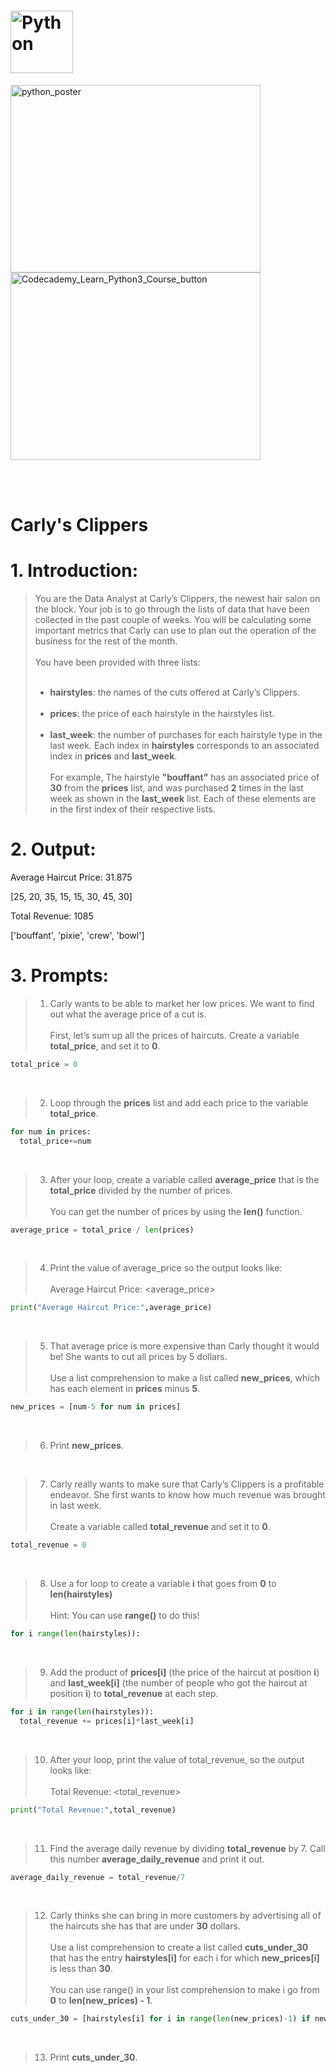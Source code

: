 # <img src="https://github.com/phuongtrieu97coder/Readme_Content_Structure/assets/82598726/174e2883-2d0b-4d01-8992-32f709b72373" alt="Python" width="100px" height="100px">


<img src="https://github.com/phuongtrieu97coder/Python_projects/assets/82598726/19e383e6-169d-428b-8879-766b22b50211" alt="python_poster" width="400px" height="300px"> <a type="button" title="Codecademy_Learn_Python3_Course_button" href="https://www.codecademy.com/courses/learn-python-3/projects/python-carlys-clippers" target="_blank" data-CodecademyLearnPython3CourseButt="CodecademyLearnPython3CourseButt_data"><img src="https://user-images.githubusercontent.com/82598726/175697552-f960b057-9e97-4c3e-a3e2-f2b5f7876de9.png" alt="Codecademy_Learn_Python3_Course_button" width="400px" height="300px"></a>


<br><br>


# Carly's Clippers

# 1. Introduction:
> You are the Data Analyst at Carly’s Clippers, the newest hair salon on the block. Your job is to go through the lists of data that have been collected in the past couple of weeks. You will be calculating some important metrics that Carly can use to plan out the operation of the business for the rest of the month.<br><br>
You have been provided with three lists:<br><br>
> - <b>hairstyles</b>: the names of the cuts offered at Carly’s Clippers.<br><br>
> - <b>prices</b>: the price of each hairstyle in the hairstyles list.<br><br>
> - <b>last_week</b>: the number of purchases for each hairstyle type in the last week.
Each index in <b>hairstyles</b> corresponds to an associated index in <b>prices</b> and <b>last_week</b>.<br><br>
For example, The hairstyle <b>"bouffant"</b> has an associated price of <b>30</b> from the <b>prices</b> list, and was purchased <b>2</b> times in the last week as shown in the <b>last_week</b> list. Each of these elements are in the first index of their respective lists.


# 2. Output:
Average Haircut Price: 31.875

[25, 20, 35, 15, 15, 30, 45, 30]

Total Revenue: 1085

['bouffant', 'pixie', 'crew', 'bowl']

# 3. Prompts:
> 1. Carly wants to be able to market her low prices. We want to find out what the average price of a cut is.<br><br>
First, let’s sum up all the prices of haircuts. Create a variable <b>total_price</b>, and set it to <b>0</b>.
```python
total_price = 0
```

<br>

> 2. Loop through the <b>prices</b> list and add each price to the variable <b>total_price</b>.
```python
for num in prices:
  total_price+=num
```

<br>

> 3. After your loop, create a variable called <b>average_price</b> that is the <b>total_price</b> divided by the number of prices.<br><br>
You can get the number of prices by using the <b>len()</b> function.
```python
average_price = total_price / len(prices)
```

<br>

> 4. Print the value of average_price so the output looks like:<br><br>
Average Haircut Price: <average_price>
```python
print("Average Haircut Price:",average_price)
```

<br>

> 5. That average price is more expensive than Carly thought it would be! She wants to cut all prices by 5 dollars.<br><br>
Use a list comprehension to make a list called <b>new_prices</b>, which has each element in <b>prices</b> minus <b>5</b>.
```python
new_prices = [num-5 for num in prices]
```

<br>

> 6. Print <b>new_prices</b>.

<br>

> 7. Carly really wants to make sure that Carly’s Clippers is a profitable endeavor. She first wants to know how much revenue was brought in last week.<br><br>
Create a variable called <b>total_revenue</b> and set it to <b>0</b>.
```python
total_revenue = 0
```
<br>

> 8. Use a for loop to create a variable <b>i</b> that goes from <b>0</b> to <b>len(hairstyles)</b><br><br>
Hint: You can use <b>range()</b> to do this!
```python
for i range(len(hairstyles)):
```

<br>

> 9. Add the product of <b>prices[i]</b> (the price of the haircut at position <b>i</b>) and <b>last_week[i]</b> (the number of people who got the haircut at position <b>i</b>) to <b>total_revenue</b> at each step.
```python
for i in range(len(hairstyles)):
  total_revenue += prices[i]*last_week[i]
```

<br>

> 10. After your loop, print the value of total_revenue, so the output looks like:<br><br>
Total Revenue: <total_revenue>
```python
print("Total Revenue:",total_revenue)
```

<br>

> 11. Find the average daily revenue by dividing <b>total_revenue</b> by 7. Call this number <b>average_daily_revenue</b> and print it out.
```python
average_daily_revenue = total_revenue/7
```

<br>

> 12. Carly thinks she can bring in more customers by advertising all of the haircuts she has that are under <b>30</b> dollars.<br><br>
Use a list comprehension to create a list called <b>cuts_under_30</b> that has the entry <b>hairstyles[i]</b> for each i for which <b>new_prices[i]</b> is less than <b>30</b>.<br><br>
You can use range() in your list comprehension to make i go from <b>0</b> to <b>len(new_prices) - 1</b>.
```python
cuts_under_30 = [hairstyles[i] for i in range(len(new_prices)-1) if new_prices[i] < 30]
```

<br>

> 13. Print <b>cuts_under_30</b>.
